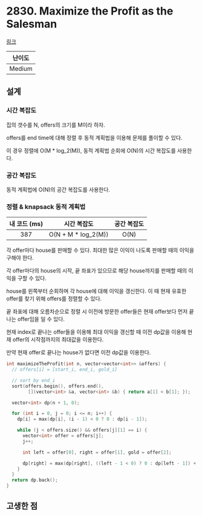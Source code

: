 # 2830. Maximize the Profit as the Salesman

[링크](https://leetcode.com/problems/maximize-the-profit-as-the-salesman/)

| 난이도 |
| :----: |
| Medium |

## 설계

### 시간 복잡도

집의 갯수를 N, offers의 크기를 M이라 하자.

offers를 end time에 대해 정렬 후 동적 계획법을 이용해 문제를 풀이할 수 있다.

이 경우 정렬에 O(M \* log_2(M)), 동적 계획법 순회에 O(N)의 시간 복잡도를 사용한다.

### 공간 복잡도

동적 계획법에 O(N)의 공간 복잡도를 사용한다.

### 정렬 & knapsack 동적 계획법

| 내 코드 (ms) |     시간 복잡도      | 공간 복잡도 |
| :----------: | :------------------: | :---------: |
|     387      | O(N + M \* log_2(M)) |    O(N)     |

각 offer마다 house를 판매할 수 있다. 최대한 많은 이익이 나도록 판매할 때의 이익을 구해야 한다.

각 offer마다의 house의 시작, 끝 좌표가 있으므로 해당 house까지를 판매할 때의 이익을 구할 수 있다.

house를 왼쪽부터 순회하며 각 house에 대해 이익을 갱신한다. 이 때 현재 유효한 offer를 찾기 위해 offers를 정렬할 수 있다.

끝 좌표에 대해 오름차순으로 정렬 시 이전에 방문한 offer들은 현재 offer보다 먼저 끝나는 offer임을 일 수 있다.

현재 index로 끝나는 offer들을 이용해 최대 이익을 갱신할 때 이전 dp값을 이용해 현재 offer의 시작점까지의 최대값을 이용한다.

만약 현재 offer로 끝나는 house가 없다면 이전 dp값을 이용한다.

```cpp
int maximizeTheProfit(int n, vector<vector<int>> &offers) {
  // offers[i] = [start_i, end_i, gold_i]

  // sort by end_i
  sort(offers.begin(), offers.end(),
        [](vector<int> &a, vector<int> &b) { return a[1] < b[1]; });

  vector<int> dp(n + 1, 0);

  for (int i = 0, j = 0; i <= n; i++) {
    dp[i] = max(dp[i], (i - 1) < 0 ? 0 : dp[i - 1]);

    while (j < offers.size() && offers[j][1] == i) {
      vector<int> offer = offers[j];
      j++;

      int left = offer[0], right = offer[1], gold = offer[2];

      dp[right] = max(dp[right], ((left - 1 < 0) ? 0 : dp[left - 1]) + gold);
    }
  }
  return dp.back();
}
```

## 고생한 점
